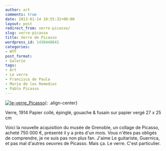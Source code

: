 ```yaml
---
author: art
comments: true
date: 2013-01-14 10:55:32+00:00
layout: post
redirect_from: verre-picasso/
slug: verre-picasso
title: Verre de Picasso
wordpress_id: 1438448641
categories:
- WTF
post_format:
- Galerie
tags:
- Art
- Le verre
- Francisco de Paula
- María de los Remedios
- Pablo Picasso
---
```


<a href="https://static.irz.fr/2013/01/le-verre_Picasso.jpg"><img alt="le-verre_Picasso" data-src="https://static.irz.fr/2013/01/le-verre_Picasso-275x300.jpg" src="https://static.irz.fr/thumb.php?size=<100&crop=0&src=https://static.irz.fr/2013/01/le-verre_Picasso-275x300.jpg" /></a>{: .align-center}


Verre, 1914
Papier collé, épinglé, gouache & fusain sur papier vergé
27 x 25 cm


Voici la nouvelle acquisition du musée de Grenoble, un collage de Picasso, acheté 750 000 €, présenté il y a près d'un mois. Vous n'êtes pas obligés de comprendre, je ne suis pas non plus fan. J'aime Le guitariste, Guernica, et pas mal d'autres oeuvres de Picasso. Mais ça. Le verre. C'est particulier.
